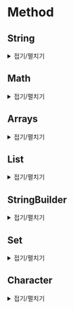 # Method

## String

<details>
<summary>접기/펼치기</summary>
  
<br>

- 접두사 - `startsWith()`
```java
String str = "Hello";
System.out.println(str.startsWith("Hel"));
```
```
true
```
- 접미사 - `endsWith()`
```java
String str = "Hello";
System.out.println(str.endsWith("llo"));
```
```
true
```
- 문자에 따라 - `toCharArray()`
```java
String str = "Hello";
char[] arr = str.toCharArray(); // {'H', 'e', 'l', 'l', 'o'}
```
- 문자열로 변환 - `String.valueOf()`
```java
int a = 1;
int b = 2;
System.out.println(String.valueOf(a) + String.valueOf(b));
```
```
12
```
- 같은 문자열 반복 - `repeat()`
```java
String str = "Hello";
System.out.println(str.repeat(3));
```
```
HelloHelloHello
```
- 특정 문자열 포함 - `contains()`
```java
System.out.println("Hello".contains("el"));
```
```
true
```
- 문자열을 문자열 배열로 쪼개기 - `split()`
```java
String str = "12345";
System.out.println(Arrays.toString(str.split("")));
```
```
[1, 2, 3, 4, 5]
```
- 사전순으로 비교 - `compareTo()` - 음수가 빠름
```java
String str1 = "AB";
String str2 = "BA";
System.out.println(str1.compareTo(str2));
```
```
-1
```
- 문자열 배열 합치기 - `String.join()`
```java
String[] arr = {"A", "B", "C"};
System.out.println(String.join("", arr));
```
```
ABC
```
</details>



## Math

<details>
<summary>접기/펼치기</summary>

<br>

- 큰 값 - `Math.max()`
```java
System.out.println(Math.max(10, 5));
```
```
10
```
- 작은 값 - `Math.min()`
```java
System.out.println(Math.min(10, 5));
```
```
5
```
- 제곱 - `Math.pow()`
```java
System.out.println(Math.pow(10, 2));
```
```
100.0
```
- 제곱근 - `Math.sqrt()`
```java
System.out.println(Math.sqrt(100));
```
```
10.0
```
- 절대값 - `Math.abs()`
```java
System.out.println(Math.abs(-2));
```
```
2
```
</details>


## Arrays

<details>
<summary>접기/펼치기</summary>

<br>

- 배열을 리스트로 변환(String) - `Arrays.asList()`
```java
String[] arr = {"A", "B", "C"};
List<String> list = Arrays.asList(arr);
System.out.println(list);
```
```
[A, B, C]
```
- 배열을 리스트로 변환(int) - `Arrays.asList()`
```java
int[] numbers = {1, 2, 3, 4, 5};
List<Integer> list = Arrays.stream(numbers).boxed().collect(Collectors.toList());
System.out.println(list.toString());
```
```
[1, 2, 3, 4, 5]
```
- 배열값 출력 - `Arrays.toString()`
```java
String[] arr = {"A", "B", "C"};
System.out.println(Arrays.toString(arr));
```
```
[A, B, C]
```
- 2차원, 다차원 배열값 출력 `Arrays.deepToString()`
```java
int[][] arr = {{2, 3}, {1, 4}};
System.out.println(Arrays.deepToString(arr));
```
```
[[2, 3], [1, 4]]
```
- 원시타입을 참조타입으로 변환 `Arrays.stream().boxed().toArray()`
```java
int[] arr1 = {1, 3, 5, 2, 4};
Integer[] arr2 = Arrays.stream(arr1).boxed().toArray(Integer[]::new);
```
- 오름차순 정렬 - `Arrays.sort()`
```java
int[] arr = {1, 3, 5, 2, 4};
Arrays.sort(arr);
System.out.println(Arrays.toString(arr));
```
```
[1, 2, 3, 4, 5]
```
- 오름차순 정렬(2차원) - `Arrays.sort()` - 람다
```java
int[][] arr = {{2, 3}, {1, 4}};
Arrays.sort(arr, (o1, o2) -> {
    return o1[0] - o2[0];
});
System.out.println(Arrays.deepToString(arr));
```
```
[[1, 4], [2, 3]]
```
- 내림차순 정렬 - `Arrays.sort()` - 래퍼클래스만 가능
```java
Integer[] arr = {1, 3, 5, 2, 4};
Arrays.sort(arr, Collections.reverseOrder());
System.out.println(Arrays.toString(arr));
```
```
[5, 4, 3, 2, 1]
```
- 내림차순 정렬(2차원) - `Arrays.sort()` - 람다
```java
int[][] arr = {{1, 4}, {2, 3}};
Arrays.sort(arr, (o1, o2) -> {
    return o2[0] - o1[0];
});
System.out.println(Arrays.deepToString(arr));
```
```
[[2, 3], [1, 4]]
```
</details>

## List

<details>
<summary>접기/펼치기</summary>

<br>

- 리스트를 배열로 변환 - `toArray()`
```java
List<String> list = new ArrayList<>(Arrays.asList("A", "B", "C"));
String[] arr = list.toArray(new String[list.size()]);
System.out.println(Arrays.toString(arr));
```
```
[A, B, C]
```
</details>

## StringBuilder

<details>
<summary>접기/펼치기</summary>

<br>

- 문자열 뒤집기 - `reverse()`
```java
StringBuilder sb = new StringBuilder("12345");
sb.reverse();
System.out.println(sb.toString());
```
```
54321
```
</details>

## Set

<details>
<summary>접기/펼치기</summary>

<br>

- 데이터 포함 여부 - `contains()`
```java
Set<Integer> set = new HashSet<>(Arrays.asList(1, 2, 3));
System.out.println(set.contains(2));
```
```
true
```
</details>

## Character

<details>
<summary>접기/펼치기</summary>

<br>

- 숫자 판별 - `Character.isDigit()`
```java
char a = 'A';
char b = '1';
System.out.println(Character.isDigit(a));
System.out.println(Character.isDigit(b));
```
```
false
true
```
</details>
